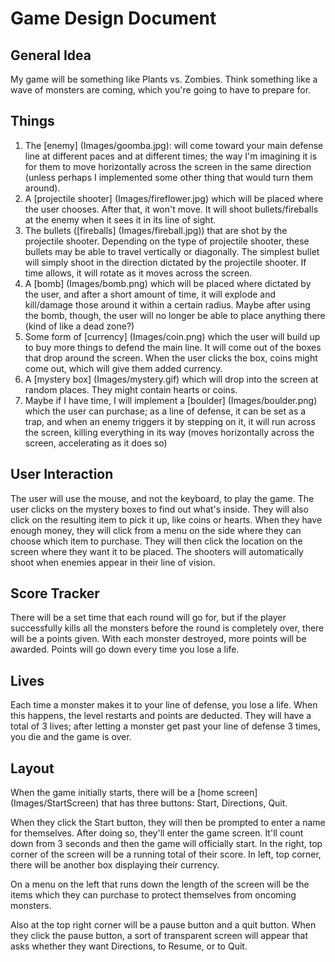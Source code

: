 # Game Design Document

## General Idea
My game will be something like Plants vs. Zombies. Think something like
a wave of monsters are coming, which you're going to have to prepare for.

## Things
  1. The [enemy] (Images/goomba.jpg): will come toward your main defense line at different paces and at
      different times; the way I'm imagining it is for them to move horizontally across the 
      screen in the same direction (unless perhaps I implemented some other thing that would
      turn them around).
  1. A [projectile shooter] (Images/fireflower.jpg) which will be placed where the user chooses. After that, it won't move.
      It will shoot bullets/fireballs at the enemy when it sees it in its line of sight.
  1. The bullets ([fireballs] (Images/fireball.jpg)) that are shot by the projectile shooter. Depending on the type of projectile shooter,
      these bullets may be able to travel vertically or diagonally. The simplest bullet will simply
      shoot in the direction dictated by the projectile shooter. If time allows, it will rotate 
      as it moves across the screen.
  1. A [bomb] (Images/bomb.png) which will be placed where dictated by the user, and after a short amount of time, it
      will explode and kill/damage those around it within a certain radius. Maybe after using the bomb,
      though, the user will no longer be able to place anything there (kind of like a dead zone?)
  1. Some form of [currency] (Images/coin.png) which the user will build up to buy more things to defend the main line.
      It will come out of the boxes that drop around the screen. When the user clicks the box,
      coins might come out, which will give them added currency.
  1. A [mystery box] (Images/mystery.gif) which will drop into the screen at random places. They might contain hearts or
      coins.
  1. Maybe if I have time, I will implement a [boulder] (Images/boulder.png) which the user can purchase; as a line
      of defense, it can be set as a trap, and when an enemy triggers it by stepping on it,
      it will run across the screen, killing everything in its way (moves horizontally across the
      screen, accelerating as it does so)
     
## User Interaction
The user will use the mouse, and not the keyboard, to play the game. The user clicks on the mystery
boxes to find out what's inside. They will also click on the resulting item to pick it up, like
coins or hearts. When they have enough money, they will click from a menu on the side where they
can choose which item to purchase. They will then click the location on the screen where they want
it to be placed. The shooters will automatically shoot when enemies appear in their line of vision.

## Score Tracker
There will be a set time that each round will go for, but if the player
successfully kills all the monsters before the round is completely over,
there will be a points given. With each monster destroyed, more points
will be awarded. Points will go down every time you lose a life.

## Lives
Each time a monster makes it to your line of defense, you lose a life. When this happens,
the level restarts and points are deducted. They will have a total of 3 lives; after
letting a monster get past your line of defense 3 times, you die and the game is over.
      
## Layout
When the game initially starts, there will be a [home screen]
(Images/StartScreen) that has three buttons: Start,
Directions, Quit.

When they click the Start button, they will then be prompted to enter
a name for themselves. After doing so, they'll enter the game screen.
It'll count down from 3 seconds and then the game will officially start.
In the right, top corner of the screen will be a running total of their score.
In left, top corner, there will be another box displaying their 
currency.

On a menu on the left that runs down the length of the screen will be 
the items which they can purchase to protect themselves from oncoming
monsters.

Also at the top right corner will be a pause button and a quit button.
When they click the pause button, a sort of transparent screen will
appear that asks whether they want Directions, to Resume, or to Quit.








